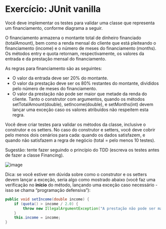 # Exercício: JUnit vanilla

Você deve implementar os testes para validar uma classe que representa um financiamento, conforme diagrama a seguir.

O financiamento armazena o montante total de dinheiro financiado (totalAmount), bem como a renda mensal do cliente que está pleiteando o financiamento (income) e o número de meses do financiamento (months). Os métodos entry e quota retornam, respectivamente, os valores da entrada e da prestação mensal do financiamento.

As regras para financiamento são as seguintes:
- O valor da entrada deve ser 20% do montante.
- O valor da prestação deve ser os 80% restantes do montante, divididos pelo número de meses do financiamento.
- O valor da prestação não pode ser maior que metade da renda do cliente. Tanto o construtor com argumentos, quando os métodos setTotalAmount(double), setIncome(double), e setMonths(int) devem lançar uma exceção caso os valores atribuídos não respeitem esta regra.

Você deve criar testes para validar os métodos da classe, inclusive o construtor e os setters. No caso do construtor e setters, você deve cobrir pelo menos dois cenários para cada: quando os dados satisfazem, e quando não satisfazem a regra de negócio (total = pelo menos 10 testes).

Sugestão: tente fazer seguindo o princípio do TDD (escreva os testes antes de fazer a classe Financing).

![image](https://user-images.githubusercontent.com/56324728/105540321-ca319000-5cd4-11eb-9a13-7ad53e098d17.png)

Dica: se você estiver em dúvida sobre como o construtor e os setters devem lançar a exceção, seria algo como mostrado abaixo (você faz uma verificação no **início** do método, lançando uma exceção caso necessário - isso se chama “programação defensiva”):

```java
public void setIncome(double income) {
    if (quota() > income / 2.0) {
        throw new IllegalArgumentException("A prestação não pode ser maior que metade da renda");
    }
    this.income = income;
}
```
